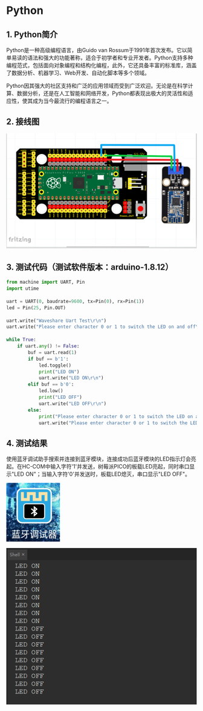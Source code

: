# Python


## 1. Python简介  

Python是一种高级编程语言，由Guido van Rossum于1991年首次发布。它以简单易读的语法和强大的功能著称，适合于初学者和专业开发者。Python支持多种编程范式，包括面向对象编程和结构化编程，此外，它还具备丰富的标准库，涵盖了数据分析、机器学习、Web开发、自动化脚本等多个领域。  

Python因其强大的社区支持和广泛的应用领域而受到广泛欢迎。无论是在科学计算、数据分析，还是在人工智能和网络开发，Python都表现出极大的灵活性和适应性，使其成为当今最流行的编程语言之一。  

## 2. 接线图  

![](media/9bd6b36e7a52166b7b945d18ccba843f.png)  

## 3. 测试代码（测试软件版本：arduino-1.8.12）  

```python  
from machine import UART, Pin  
import utime  

uart = UART(0, baudrate=9600, tx=Pin(0), rx=Pin(1))  
led = Pin(25, Pin.OUT)  

uart.write("Waveshare Uart Test\r\n")  
uart.write("Please enter character 0 or 1 to switch the LED on and off\r\n")  

while True:  
    if uart.any() != False:  
        buf = uart.read(1)  
        if buf == b'1':  
            led.toggle()  
            print("LED ON")  
            uart.write("LED ON\r\n")  
        elif buf == b'0':  
            led.low()  
            print("LED OFF")  
            uart.write("LED OFF\r\n")  
        else:  
            print("Please enter character 0 or 1 to switch the LED on and off")  
            uart.write("Please enter character 0 or 1 to switch the LED on and off\r\n")  
```  

## 4. 测试结果  

使用蓝牙调试助手搜索并连接到蓝牙模块，连接成功后蓝牙模块的LED指示灯会亮起。在HC-COM中输入字符'1'并发送，树莓派PICO的板载LED亮起，同时串口显示"LED ON"；当输入字符'0'并发送时，板载LED熄灭，串口显示"LED OFF"。  

![](media/ad1f54a80fd529f9e393f7c11d9c4fd3.png)


![](media/ebdb874555e8b3d9b2c6ea8cca0d183c.png)








